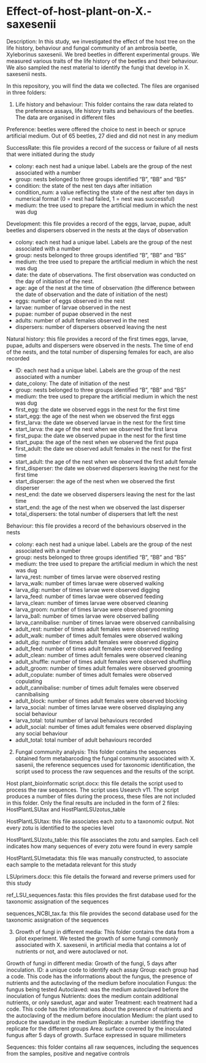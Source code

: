 # Effect-of-host-plant-on-X.-saxesenii

Description:
In this study, we investigated the effect of the host tree on the life history, behaviour and fungal community of an ambrosia beetle, Xyleborinus saxesenii.
We bred beetles in different experimental groups. We measured various traits of the life history of the beetles and their behaviour. We also sampled the nest material to identify the fungi that develop in X. saxesenii nests.

In this repository, you will find the data we collected. The files are organised in three folders:

1) Life history and behaviour:
This folder contains the raw data related to the preference assays, life history traits and behaviours of the beetles. The data are organised in different files

Preference: beetles were offered the choice to nest in beech or spruce artificial medium. Out of 65 beetles, 27 died and did not nest in any medium

SuccessRate: this file provides a record of the success or failure of all nests that were initiated during the study
-	colony: each nest had a unique label. Labels are the group of the nest associated with a number
-	group: nests belonged to three groups identified “B”, “BB” and “BS”
-	condition: the state of the nest ten days after initiation
-	condition_num: a value reflecting the state of the nest after ten days in numerical format (0 = nest had failed, 1 = nest was successful)
-	medium: the tree used to prepare the artificial medium in which the nest was dug

Development: this file provides a record of the eggs, larvae, pupae, adult beetles and dispersers observed in the nests at the days of observation
-	colony: each nest had a unique label. Labels are the group of the nest associated with a number
-	group: nests belonged to three groups identified “B”, “BB” and “BS”
-	medium: the tree used to prepare the artificial medium in which the nest was dug
-	date: the date of observations. The first observation was conducted on the day of initiation of the nest. 
-	age: age of the nest at the time of observation (the difference between the date of observation and the date of initiation of the nest)
-	eggs: number of eggs observed in the nest
-	larvae: number of larvae observed in the nest
-	pupae: number of pupae observed in the nest
-	adults: number of adult females observed in the nest
-	dispersers: number of dispersers observed leaving the nest
  
Natural history: this file provides a record of the first times eggs, larvae, pupae, adults and dispersers were observed in the nests. The time of end of the nests, and the total number of dispersing females for each, are also recorded
-	ID: each nest had a unique label. Labels are the group of the nest associated with a number
-	date_colony: The date of initiation of the nest
-	group: nests belonged to three groups identified “B”, “BB” and “BS”
-	medium: the tree used to prepare the artificial medium in which the nest was dug
-	first_egg: the date we observed eggs in the nest for the first time
-	start_egg: the age of the nest when we observed the first eggs
-	first_larva: the date we observed larvae in the nest for the first time
-	start_larva: the age of the nest when we observed the first larva
-	first_pupa: the date we observed pupae in the nest for the first time
-	start_pupa: the age of the nest when we observed the first pupa
-	first_adult: the date we observed adult females in the nest for the first time
-	start_adult: the age of the nest when we observed the first adult female
-	first_disperser: the date we observed dispersers leaving the nest for the first time
-	start_disperser: the age of the nest when we observed the first disperser
-	nest_end: the date we observed dispersers leaving the nest for the last time
-	start_end: the age of the nest when we observed the last disperser
-	total_dispersers: the total number of dispersers that left the nest

Behaviour: this file provides a record of the behaviours observed in the nests
-	colony: each nest had a unique label. Labels are the group of the nest associated with a number
-	group: nests belonged to three groups identified “B”, “BB” and “BS”
-	medium: the tree used to prepare the artificial medium in which the nest was dug
-	larva_rest: number of times larvae were observed resting
-	larva_walk: number of times larvae were observed walking
-	larva_dig: number of times larvae were observed digging
-	larva_feed: number of times larvae were observed feeding
-	larva_clean: number of times larvae were observed cleaning
-	larva_groom: number of times larvae were observed grooming
-	larva_ball: number of times larvae were observed balling
-	larva_cannibalise: number of times larvae were observed cannibalising
-	adult_rest: number of times adult females were observed resting
-	adult_walk: number of times adult females were observed walking
-	adult_dig: number of times adult females were observed digging
-	adult_feed: number of times adult females were observed feeding
-	adult_clean: number of times adult females were observed cleaning
-	adult_shuffle: number of times adult females were observed shuffling
-	adult_groom: number of times adult females were observed grooming
-	adult_copulate: number of times adult females were observed copulating
-	adult_cannibalise: number of times adult females were observed cannibalising
-	adult_block: number of times adult females were observed blocking
-	larva_social: number of times larvae were observed displaying any social behaviour
-	larva_total: total number of larval behaviours recorded
-	adult_social: number of times adult females were observed displaying any social behaviour
-	adult_total: total number of adult behaviours recorded

2) Fungal community analysis:
This folder contains the sequences obtained form metabarcoding the fungal community associated with X. sasenii, the reference sequences used for taxonomic identification, the script used to process the raw sequences and the results of the script.

Host plant_bioinformatic script.docx: this file details the script used to process the raw sequences. The script uses Usearch v11. The script produces a number of files during the process, these files are not included in this folder. Only the final results are included in the form of 2 files: HostPlantLSUtax and HostPlantLSUzotus_table

HostPlantLSUtax: this file associates each zotu to a taxonomic output. Not every zotu is identified to the species level

HostPlantLSUzotu_table: this file associates the zotu and samples. Each cell indicates how many sequences of every zotu were found in every sample

HostPlantLSUmetadata:  this file was manually constructed, to associate each sample to the metadata relevant for this study

LSUprimers.docx: this file details the forward and reverse primers used for this study

ref_LSU_sequences.fasta: this files provides the first database used for the taxonomic assignation of the sequences

sequences_NCBI_tax.fa: this file provides the second database used for the taxonomic assignation of the sequences

3) Growth of fungi in different media:
This folder contains the data from a pilot experiment. We tested the growth of some fungi commonly associated with X. saxesenii, in artificial media that contains a lot of nutrients or not, and were autoclaved or not.

Growth of fungi in different media: Growth of the fungi, 5 days after inoculation.
ID: a unique code to identify each assay
Group: each group had a code. This code has the informations about the fungus, the presence of nutrients and the autoclaving of the medium before inoculation
Fungus: the fungus being tested
Autoclaved: was the medium autoclaved before the inoculation of fungus
Nutrients: does the medium contain additional nutrients, or only sawdust, agar and water
Treatment: each treatment had a code. This code has the informations about the presence of nutrients and the autoclaving of the medium before inoculation
Medium: the plant used to produce the sawdust in the medium
Replicate: a number identifing the replicate for the different groups
Area: surface covered by the inoculated fungus after 5 days of growth. Surface expressed in square millimeters

Sequences: this folder contains all raw sequences, including the sequences from the samples, positive and negative controls

